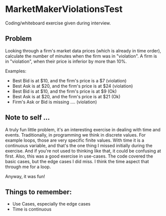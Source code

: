 # MarketMakerViolationsTest

Coding/whiteboard exercise given during interview. 

## Problem

Looking through a firm's market data prices (which is already in time order), 
calculate the number of minutes when the firm was in "violation". A firm is in
"violation", when their price is inferior by more than 10%. 

Examples:

* Best Bid is at $10, and the firm's price is a $7   (violation)
* Best Ask is at $20, and the firm's price is at $24 (violation)
* Best Bid is at $10, and the firm's price is at $9  (Ok)
* Best Ask is at $20, and the firm's price is at $21 (Ok)
* Firm's Ask or Bid is missing ....                  (violation)


## Note to self ...

A truly fun little problem, it's an interesting exercise in dealing with time
and events. Traditionally, in programming we think in discrete values. For 
example loops, those are very specific finite values. With time it is a 
continuous variable, and that's the one thing I missed initially during the 
exercise. And if you're not used to thinking like that, it could be confusing at
first. Also, this was a good exercise in use-cases. The code covered the basic
cases, but the edge cases I did miss. I think the time aspect that through me
for a loop.

Anyway, it was fun! 

## Things to remember:
* Use Cases, especially the edge cases
* Time is continuous